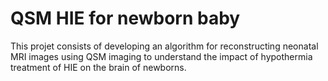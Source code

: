 # QSM HIE for newborn baby

This projet consists of developing an algorithm for reconstructing neonatal MRI images using QSM imaging to understand the impact of hypothermia treatment of HIE on the brain of newborns.
